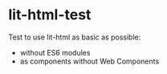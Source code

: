 # lit-html-test
Test to use lit-html as basic as possible:

 - without ES6 modules
 - as components without Web Components